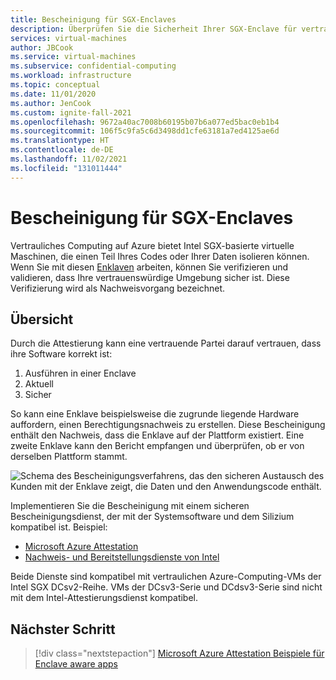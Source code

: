 ```yaml
---
title: Bescheinigung für SGX-Enclaves
description: Überprüfen Sie die Sicherheit Ihrer SGX-Enclave für vertrauliche Datenverarbeitung mit einer Bescheinigung.
services: virtual-machines
author: JBCook
ms.service: virtual-machines
ms.subservice: confidential-computing
ms.workload: infrastructure
ms.topic: conceptual
ms.date: 11/01/2020
ms.author: JenCook
ms.custom: ignite-fall-2021
ms.openlocfilehash: 9672a40ac7008b60195b07b6a077ed5bac0eb1b4
ms.sourcegitcommit: 106f5c9fa5c6d3498dd1cfe63181a7ed4125ae6d
ms.translationtype: HT
ms.contentlocale: de-DE
ms.lasthandoff: 11/02/2021
ms.locfileid: "131011444"
---
```

# <a name="attestation-for-sgx-enclaves"></a>Bescheinigung für SGX-Enclaves

Vertrauliches Computing auf Azure bietet Intel SGX-basierte virtuelle Maschinen, die einen Teil Ihres Codes oder Ihrer Daten isolieren können. Wenn Sie mit diesen [Enklaven](confidential-computing-enclaves.md) arbeiten, können Sie verifizieren und validieren, dass Ihre vertrauenswürdige Umgebung sicher ist. Diese Verifizierung wird als Nachweisvorgang bezeichnet. 

## <a name="overview"></a>Übersicht 

Durch die Attestierung kann eine vertrauende Partei darauf vertrauen, dass ihre Software korrekt ist:

1. Ausführen in einer Enclave
1. Aktuell
1. Sicher

So kann eine Enklave beispielsweise die zugrunde liegende Hardware auffordern, einen Berechtigungsnachweis zu erstellen. Diese Bescheinigung enthält den Nachweis, dass die Enklave auf der Plattform existiert. Eine zweite Enklave kann den Bericht empfangen und überprüfen, ob er von derselben Plattform stammt.

![Schema des Bescheinigungsverfahrens, das den sicheren Austausch des Kunden mit der Enklave zeigt, die Daten und den Anwendungscode enthält.](media/attestation/attestation.png)

Implementieren Sie die Bescheinigung mit einem sicheren Bescheinigungsdienst, der mit der Systemsoftware und dem Silizium kompatibel ist. Beispiel:

- [Microsoft Azure Attestation](../attestation/overview.md) 
- [Nachweis- und Bereitstellungsdienste von Intel](https://software.intel.com/sgx/attestation-services)


Beide Dienste sind kompatibel mit vertraulichen Azure-Computing-VMs der Intel SGX DCsv2-Reihe. VMs der DCsv3-Serie und DCdsv3-Serie sind nicht mit dem Intel-Attestierungsdienst kompatibel. 

## <a name="next-step"></a>Nächster Schritt

> [!div class="nextstepaction"]
> [Microsoft Azure Attestation Beispiele für Enclave aware apps](/samples/azure-samples/microsoft-azure-attestation/sample-code-for-intel-sgx-attestation-using-microsoft-azure-attestation/)

